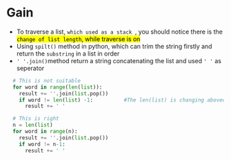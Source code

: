 # Gain
- To traverse a list, `which used as a stack `, you should notice there is the <mark>`change of list length`, while traverse is on
- Using `spilt()` method in python, which can trim the string firstly and return the `substring` in a list in order
- `' '.join()`method return a string concatenating the list and used `' '` as seperator

```python
  # This is not suitable
  for word in range(len(list)):
    result += ''.join(list.pop())
    if word != len(list) -1:          #The len(list) is changing aboved
      result += ' '

  # This is right
  n = len(list)
  for word in range(n):
    result += ''.join(list.pop())
    if word != n-1:
      result += ' '
```

